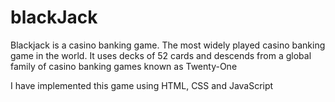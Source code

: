 # blackJack
Blackjack is a casino banking game.
The most widely played casino banking game in the world.
It uses decks of 52 cards and descends from a global family of casino banking games known as Twenty-One

I have implemented this game using HTML, CSS and JavaScript
